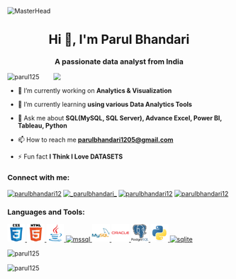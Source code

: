 ![MasterHead](https://user-images.githubusercontent.com/74038190/225813708-98b745f2-7d22-48cf-9150-083f1b00d6c9.gif)


<h1 align="center">Hi 👋, I'm Parul Bhandari</h1>
<h3 align="center">A passionate data analyst from India</h3>

<img src="https://user-images.githubusercontent.com/74038190/212741999-016fddbd-617a-4448-8042-0ecf907aea25.gif" width="400" align="right">


<p align="left"> <img src="https://komarev.com/ghpvc/?username=parul125&label=Profile%20views&color=0e75b6&style=flat" alt="parul125" /> </p>

- 🔭 I’m currently working on **Analytics & Visualization**

- 🌱 I’m currently learning **using various Data Analytics Tools**

- 💬 Ask me about **SQL(MySQL, SQL Server), Advance Excel, Power BI, Tableau, Python**

- 📫 How to reach me **parulbhandari1205@gmail.com**

- ⚡ Fun fact **I Think I Love DATASETS**

<h3 align="left">Connect with me:</h3>
<p align="left">
<a href="https://linkedin.com/in/parulbhandari12" target="blank"><img align="center" src="https://raw.githubusercontent.com/rahuldkjain/github-profile-readme-generator/master/src/images/icons/Social/linked-in-alt.svg" alt="parulbhandari12" height="30" width="40" /></a>
<a href="https://instagram.com/_parulbhandari_" target="blank"><img align="center" src="https://raw.githubusercontent.com/rahuldkjain/github-profile-readme-generator/master/src/images/icons/Social/instagram.svg" alt="_parulbhandari_" height="30" width="40" /></a>
<a href="https://www.leetcode.com/parulbhandari12" target="blank"><img align="center" src="https://raw.githubusercontent.com/rahuldkjain/github-profile-readme-generator/master/src/images/icons/Social/leet-code.svg" alt="parulbhandari12" height="30" width="40" /></a>
<a href="https://auth.geeksforgeeks.org/user/parulbhandari12" target="blank"><img align="center" src="https://raw.githubusercontent.com/rahuldkjain/github-profile-readme-generator/master/src/images/icons/Social/geeks-for-geeks.svg" alt="parulbhandari12" height="30" width="40" /></a>
</p>

<h3 align="left">Languages and Tools:</h3>
<p align="left"> <a href="https://www.w3schools.com/css/" target="_blank" rel="noreferrer"> <img src="https://raw.githubusercontent.com/devicons/devicon/master/icons/css3/css3-original-wordmark.svg" alt="css3" width="40" height="40"/> </a> <a href="https://www.w3.org/html/" target="_blank" rel="noreferrer"> <img src="https://raw.githubusercontent.com/devicons/devicon/master/icons/html5/html5-original-wordmark.svg" alt="html5" width="40" height="40"/> </a> <a href="https://www.java.com" target="_blank" rel="noreferrer"> <img src="https://raw.githubusercontent.com/devicons/devicon/master/icons/java/java-original.svg" alt="java" width="40" height="40"/> </a> <a href="https://www.microsoft.com/en-us/sql-server" target="_blank" rel="noreferrer"> <img src="https://www.svgrepo.com/show/303229/microsoft-sql-server-logo.svg" alt="mssql" width="40" height="40"/> </a> <a href="https://www.mysql.com/" target="_blank" rel="noreferrer"> <img src="https://raw.githubusercontent.com/devicons/devicon/master/icons/mysql/mysql-original-wordmark.svg" alt="mysql" width="40" height="40"/> </a> <a href="https://www.oracle.com/" target="_blank" rel="noreferrer"> <img src="https://raw.githubusercontent.com/devicons/devicon/master/icons/oracle/oracle-original.svg" alt="oracle" width="40" height="40"/> </a> <a href="https://www.postgresql.org" target="_blank" rel="noreferrer"> <img src="https://raw.githubusercontent.com/devicons/devicon/master/icons/postgresql/postgresql-original-wordmark.svg" alt="postgresql" width="40" height="40"/> </a> <a href="https://www.python.org" target="_blank" rel="noreferrer"> <img src="https://raw.githubusercontent.com/devicons/devicon/master/icons/python/python-original.svg" alt="python" width="40" height="40"/> </a> <a href="https://www.sqlite.org/" target="_blank" rel="noreferrer"> <img src="https://www.vectorlogo.zone/logos/sqlite/sqlite-icon.svg" alt="sqlite" width="40" height="40"/> </a> </p>

<p><img align="center" src="https://github-readme-stats.vercel.app/api/top-langs?username=parul125&show_icons=true&locale=en&layout=compact" alt="parul125" /></p>

<p><img align="center" src="https://github-readme-streak-stats.herokuapp.com/?user=parul125&" alt="parul125" /></p>

